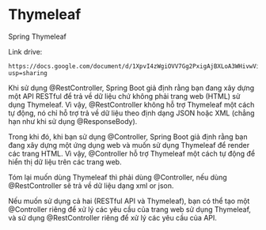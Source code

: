# Thymeleaf
Spring Thymeleaf

Link drive: 
```
https://docs.google.com/document/d/1XpvI4zWgiOVV7Gg2PxigAjBXLoA3WHivwViryt53R8o/edit?usp=sharing
```

Khi sử dụng @RestController, Spring Boot giả định rằng bạn đang xây dựng một API RESTful để trả về dữ liệu chứ không phải trang web (HTML) sử dụng Thymeleaf. Vì vậy, @RestController không hỗ trợ Thymeleaf một cách tự động, nó chỉ hỗ trợ trả về dữ liệu theo định dạng JSON hoặc XML (chẳng hạn như khi sử dụng @ResponseBody).

Trong khi đó, khi bạn sử dụng @Controller, Spring Boot giả định rằng bạn đang xây dựng một ứng dụng web và muốn sử dụng Thymeleaf để render các trang HTML. Vì vậy, @Controller hỗ trợ Thymeleaf một cách tự động để hiển thị dữ liệu trên các trang web.

Tóm lại muốn dùng Thymeleaf thì phải dùng @Controller, nếu dùng @RestController sẽ trả về dữ liệu dạng xml or json.

Nếu muốn sử dụng cả hai (RESTful API và Thymeleaf), bạn có thể tạo một @Controller riêng để xử lý các yêu cầu của trang web sử dụng Thymeleaf, và sử dụng @RestController riêng để xử lý các yêu cầu của API.
